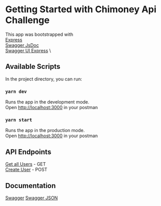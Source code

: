 # Getting Started with Chimoney Api Challenge

This app was bootstrapped with \
[Express](https://www.npmjs.com/package/express) \
[Swagger JsDoc](https://www.npmjs.com/package/express) \
[Swagger UI Express](https://www.npmjs.com/package/swagger-ui-express) \

## Available Scripts

In the project directory, you can run:

### `yarn dev`

Runs the app in the development mode.\
Open [http://localhost:3000](http://localhost:3000) in your postman

### `yarn start`

Runs the app in the production mode.\
Open [http://localhost:3000](http://localhost:3000) in your postman

## API Endpoints

[Get all Users](http://localhost:3000) - GET \
[Create User](http://localhost:3000) - POST

## Documentation

[Swagger](http://localhost:3000/api-docs)
[Swagger JSON](http://localhost:3000/api-docs.json)
